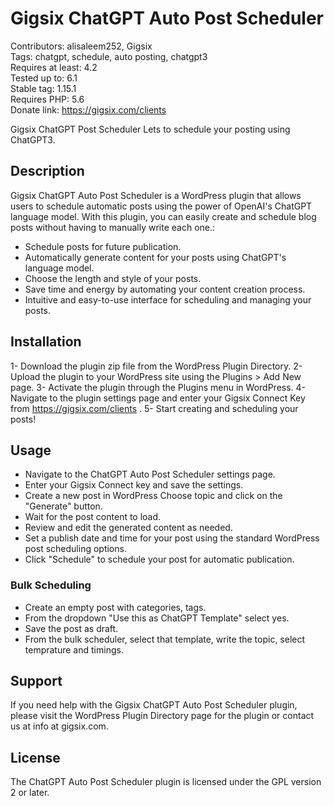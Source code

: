# Gigsix ChatGPT Auto Post Scheduler

Contributors: alisaleem252, Gigsix  
Tags: chatgpt, schedule, auto posting, chatgpt3  
Requires at least: 4.2  
Tested up to: 6.1  
Stable tag: 1.15.1  
Requires PHP: 5.6  
Donate link: https://gigsix.com/clients

Gigsix ChatGPT Post Scheduler Lets to schedule your posting using ChatGPT3.

## Description

Gigsix ChatGPT Auto Post Scheduler is a WordPress plugin that allows users to schedule automatic posts using the power of OpenAI's ChatGPT language model. With this plugin, you can easily create and schedule blog posts without having to manually write each one.:

* Schedule posts for future publication.
* Automatically generate content for your posts using ChatGPT's language model.
* Choose the length and style of your posts.
* Save time and energy by automating your content creation process.
* Intuitive and easy-to-use interface for scheduling and managing your posts.


## Installation

1- Download the plugin zip file from the WordPress Plugin Directory.
2- Upload the plugin to your WordPress site using the Plugins > Add New page.
3- Activate the plugin through the Plugins menu in WordPress.
4- Navigate to the plugin settings page and enter your Gigsix Connect Key from https://gigsix.com/clients .
5- Start creating and scheduling your posts!


## Usage
* Navigate to the ChatGPT Auto Post Scheduler settings page.
* Enter your Gigsix Connect key and save the settings.
* Create a new post in WordPress Choose topic and click on the "Generate" button.
* Wait for the post content to load.
* Review and edit the generated content as needed.
* Set a publish date and time for your post using the standard WordPress post scheduling options.
* Click "Schedule" to schedule your post for automatic publication.

### Bulk Scheduling
* Create an empty post with categories, tags.
* From the dropdown "Use this as ChatGPT Template" select yes.
* Save the post as draft.
* From the bulk scheduler, select that template, write the topic, select temprature and timings.

## Support
If you need help with the Gigsix ChatGPT Auto Post Scheduler plugin, please visit the WordPress Plugin Directory page for the plugin or contact us at info at gigsix.com.

## License
The ChatGPT Auto Post Scheduler plugin is licensed under the GPL version 2 or later.